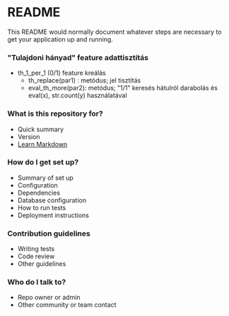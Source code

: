 # README #

This README would normally document whatever steps are necessary to get your application up and running.

### "Tulajdoni hányad" feature adattisztítás ###

* th_1_per_1 (0/1) feature kreálás
  * th_replace(par1)  : metódus; jel tisztítás
  * eval_th_more(par2): metódus; "1/1" keresés hátulról darabolás és eval(x), str.count(y) használatával









### What is this repository for? ###

* Quick summary
* Version
* [Learn Markdown](https://bitbucket.org/tutorials/markdowndemo)

### How do I get set up? ###

* Summary of set up
* Configuration
* Dependencies
* Database configuration
* How to run tests
* Deployment instructions

### Contribution guidelines ###

* Writing tests
* Code review
* Other guidelines

### Who do I talk to? ###

* Repo owner or admin
* Other community or team contact
